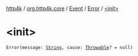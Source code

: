 [http4k](../../../index.md) / [org.http4k.core](../../index.md) / [Event](../index.md) / [Error](index.md) / [&lt;init&gt;](./-init-.md)

# &lt;init&gt;

`Error(message: `[`String`](https://kotlinlang.org/api/latest/jvm/stdlib/kotlin/-string/index.html)`, cause: `[`Throwable`](https://kotlinlang.org/api/latest/jvm/stdlib/kotlin/-throwable/index.html)`? = null)`